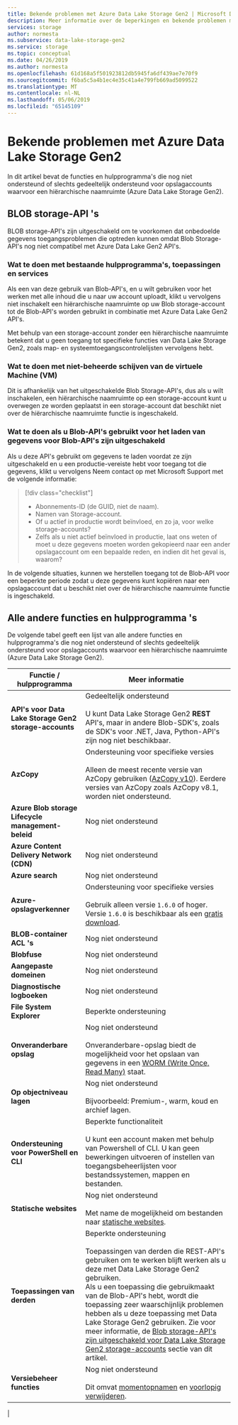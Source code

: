 ```yaml
---
title: Bekende problemen met Azure Data Lake Storage Gen2 | Microsoft Docs
description: Meer informatie over de beperkingen en bekende problemen met Azure Data Lake Storage Gen2
services: storage
author: normesta
ms.subservice: data-lake-storage-gen2
ms.service: storage
ms.topic: conceptual
ms.date: 04/26/2019
ms.author: normesta
ms.openlocfilehash: 61d168a5f501923812db5945fa6df439ae7e70f9
ms.sourcegitcommit: f6ba5c5a4b1ec4e35c41a4e799fb669ad5099522
ms.translationtype: MT
ms.contentlocale: nl-NL
ms.lasthandoff: 05/06/2019
ms.locfileid: "65145109"
---
```

# <a name="known-issues-with-azure-data-lake-storage-gen2"></a>Bekende problemen met Azure Data Lake Storage Gen2

In dit artikel bevat de functies en hulpprogramma's die nog niet ondersteund of slechts gedeeltelijk ondersteund voor opslagaccounts waarvoor een hiërarchische naamruimte (Azure Data Lake Storage Gen2).

<a id="blob-apis-disabled" />

## <a name="blob-storage-apis"></a>BLOB storage-API 's

BLOB storage-API's zijn uitgeschakeld om te voorkomen dat onbedoelde gegevens toegangsproblemen die optreden kunnen omdat Blob Storage-API's nog niet compatibel met Azure Data Lake Gen2 API's.

### <a name="what-to-do-with-existing-tools-applications-and-services"></a>Wat te doen met bestaande hulpprogramma's, toepassingen en services

Als een van deze gebruik van Blob-API's, en u wilt gebruiken voor het werken met alle inhoud die u naar uw account uploadt, klikt u vervolgens niet inschakelt een hiërarchische naamruimte op uw Blob storage-account tot de Blob-API's worden gebruikt in combinatie met Azure Data Lake Gen2 API's.

Met behulp van een storage-account zonder een hiërarchische naamruimte betekent dat u geen toegang tot specifieke functies van Data Lake Storage Gen2, zoals map- en systeemtoegangscontrolelijsten vervolgens hebt.

### <a name="what-to-do-with-unmanaged-virtual-machine-vm-disks"></a>Wat te doen met niet-beheerde schijven van de virtuele Machine (VM)

Dit is afhankelijk van het uitgeschakelde Blob Storage-API's, dus als u wilt inschakelen, een hiërarchische naamruimte op een storage-account kunt u overwegen ze worden geplaatst in een storage-account dat beschikt niet over de hiërarchische naamruimte functie is ingeschakeld.

### <a name="what-to-do-if-you-used-blob-apis-to-load-data-before-blob-apis-were-disabled"></a>Wat te doen als u Blob-API's gebruikt voor het laden van gegevens voor Blob-API's zijn uitgeschakeld

Als u deze API's gebruikt om gegevens te laden voordat ze zijn uitgeschakeld en u een productie-vereiste hebt voor toegang tot die gegevens, klikt u vervolgens Neem contact op met Microsoft Support met de volgende informatie:

> [!div class="checklist"]
> * Abonnements-ID (de GUID, niet de naam).
> * Namen van Storage-account.
> * Of u actief in productie wordt beïnvloed, en zo ja, voor welke storage-accounts?
> * Zelfs als u niet actief beïnvloed in productie, laat ons weten of moet u deze gegevens moeten worden gekopieerd naar een ander opslagaccount om een bepaalde reden, en indien dit het geval is, waarom?

In de volgende situaties, kunnen we herstellen toegang tot de Blob-API voor een beperkte periode zodat u deze gegevens kunt kopiëren naar een opslagaccount dat u beschikt niet over de hiërarchische naamruimte functie is ingeschakeld.

## <a name="all-other-features-and-tools"></a>Alle andere functies en hulpprogramma 's

De volgende tabel geeft een lijst van alle andere functies en hulpprogramma's die nog niet ondersteund of slechts gedeeltelijk ondersteund voor opslagaccounts waarvoor een hiërarchische naamruimte (Azure Data Lake Storage Gen2).

| Functie / hulpprogramma    | Meer informatie    |
|--------|-----------|
| **API's voor Data Lake Storage Gen2 storage-accounts** | Gedeeltelijk ondersteund <br><br>U kunt Data Lake Storage Gen2 **REST** API's, maar in andere Blob-SDK's, zoals de SDK's voor .NET, Java, Python-API's zijn nog niet beschikbaar.|
| **AzCopy** | Ondersteuning voor specifieke versies <br><br>Alleen de meest recente versie van AzCopy gebruiken ([AzCopy v10](https://docs.microsoft.com/azure/storage/common/storage-use-azcopy-v10?toc=%2fazure%2fstorage%2ftables%2ftoc.json)). Eerdere versies van AzCopy zoals AzCopy v8.1, worden niet ondersteund.|
| **Azure Blob storage Lifecycle management-beleid** | Nog niet ondersteund |
| **Azure Content Delivery Network (CDN)** | Nog niet ondersteund|
| **Azure search** |Nog niet ondersteund|
| **Azure-opslagverkenner** | Ondersteuning voor specifieke versies <br><br>Gebruik alleen versie `1.6.0` of hoger. <br>Versie `1.6.0` is beschikbaar als een [gratis download](https://azure.microsoft.com/features/storage-explorer/).|
| **BLOB-container ACL 's** |Nog niet ondersteund|
| **Blobfuse** |Nog niet ondersteund|
| **Aangepaste domeinen** |Nog niet ondersteund|
| **Diagnostische logboeken** |Nog niet ondersteund|
| **File System Explorer** | Beperkte ondersteuning |
| **Onveranderbare opslag** |Nog niet ondersteund <br><br>Onveranderbare-opslag biedt de mogelijkheid voor het opslaan van gegevens in een [WORM (Write Once, Read Many)](https://docs.microsoft.com/azure/storage/blobs/storage-blob-immutable-storage) staat.|
| **Op objectniveau lagen** |Nog niet ondersteund <br><br>Bijvoorbeeld: Premium-, warm, koud en archief lagen.|
| **Ondersteuning voor PowerShell en CLI** | Beperkte functionaliteit <br><br>U kunt een account maken met behulp van Powershell of CLI. U kan geen bewerkingen uitvoeren of instellen van toegangsbeheerlijsten voor bestandssystemen, mappen en bestanden.|
| **Statische websites** |Nog niet ondersteund <br><br>Met name de mogelijkheid om bestanden naar [statische websites](https://docs.microsoft.com/azure/storage/blobs/storage-blob-static-website).|
| **Toepassingen van derden** | Beperkte ondersteuning <br><br>Toepassingen van derden die REST-API's gebruiken om te werken blijft werken als u deze met Data Lake Storage Gen2 gebruiken. <br>Als u een toepassing die gebruikmaakt van de Blob-API's hebt, wordt die toepassing zeer waarschijnlijk problemen hebben als u deze toepassing met Data Lake Storage Gen2 gebruiken. Zie voor meer informatie, de [Blob storage-API's zijn uitgeschakeld voor Data Lake Storage Gen2 storage-accounts](#blob-apis-disabled) sectie van dit artikel.|
| **Versiebeheer functies** |Nog niet ondersteund <br><br>Dit omvat [momentopnamen](https://docs.microsoft.com/rest/api/storageservices/creating-a-snapshot-of-a-blob) en [voorlopig verwijderen](https://docs.microsoft.com/azure/storage/blobs/storage-blob-soft-delete).|
|

